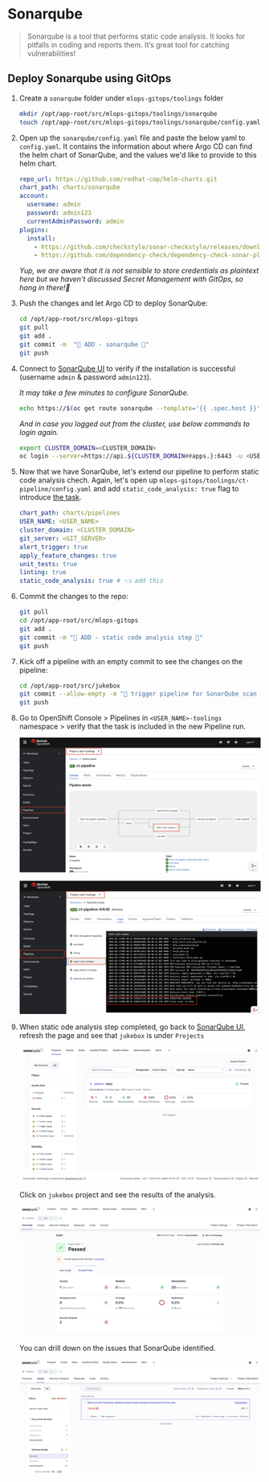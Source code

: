 # Sonarqube

> Sonarqube is a tool that performs static code analysis. It looks for pitfalls in coding and reports them. It’s great tool for catching vulnerabilities!

## Deploy Sonarqube using GitOps

1. Create a `sonarqube` folder under `mlops-gitops/toolings` folder

    ```bash
    mkdir /opt/app-root/src/mlops-gitops/toolings/sonarqube
    touch /opt/app-root/src/mlops-gitops/toolings/sonarqube/config.yaml
    ```

2. Open up the `sonarqube/config.yaml` file and paste the below yaml to `config.yaml`. It contains the information about where Argo CD can find the helm chart of SonarQube, and the values we'd like to provide to this helm chart.

    ```yaml
    repo_url: https://github.com/redhat-cop/helm-charts.git
    chart_path: charts/sonarqube
    account:
      username: admin
      password: admin123
      currentAdminPassword: admin
    plugins:
      install:
        - https://github.com/checkstyle/sonar-checkstyle/releases/download/10.9.3/checkstyle-sonar-plugin-10.9.3.jar
        - https://github.com/dependency-check/dependency-check-sonar-plugin/releases/download/3.1.0/sonar-dependency-check-plugin-3.1.0.jar
    ```

    _Yup, we are aware that it is not sensible to store credentials as plaintext here but we haven't discussed Secret Management with GitOps, so hang in there!🫣_

3. Push the changes and let Argo CD to deploy SonarQube:

    ```bash
    cd /opt/app-root/src/mlops-gitops
    git pull
    git add .
    git commit -m  "🦇 ADD - sonarqube 🦇"
    git push 
    ```

4. Connect to [SonarQube UI](https://sonarqube-<USER_NAME>-toolings.<CLUSTER_DOMAIN>/) to verify if the installation is successful (username `admin` & password `admin123`).

    _It may take a few minutes to configure SonarQube._

    ```bash
    echo https://$(oc get route sonarqube --template='{{ .spec.host }}' -n <USER_NAME>-toolings)
    ```

    _And in case you logged out from the cluster, use below commands to login again._

    ```bash
    export CLUSTER_DOMAIN=<CLUSTER_DOMAIN>
    oc login --server=https://api.${CLUSTER_DOMAIN##apps.}:6443 -u <USER_NAME> -p <PASSWORD>
    ```

5. Now that we have SonarQube, let's extend our pipeline to perform static code analysis chech. Again, let's open up `mlops-gitops/toolings/ct-pipeline/config.yaml` and add `static_code_analysis: true` flag to introduce [the task](https://<GIT_SERVER>/<USER_NAME>/mlops-helmcharts/src/branch/main/charts/pipelines/templates/tasks/static-code-analysis.yaml).

    ```yaml
    chart_path: charts/pipelines
    USER_NAME: <USER_NAME>
    cluster_domain: <CLUSTER_DOMAIN>
    git_server: <GIT_SERVER> 
    alert_trigger: true 
    apply_feature_changes: true
    unit_tests: true
    linting: true 
    static_code_analysis: true # 👈 add this
    ```

6. Commit the changes to the repo:

    ```bash
    git pull
    cd /opt/app-root/src/mlops-gitops
    git add .
    git commit -m "🧦 ADD - static code analysis step 🧦"
    git push
    ```

7. Kick off a pipeline with an empty commit to see the changes on the pipeline:

    ```bash
    cd /opt/app-root/src/jukebox
    git commit --allow-empty -m "🐹 trigger pipeline for SonarQube scan 🐹"
    git push
    ```

8. Go to OpenShift Console > Pipelines in `<USER_NAME>-toolings` namespace > verify that the task is included in the new Pipeline run.

    ![sonarqube-task.png](./images/sonarqube-task.png)

    ![sonarqube-task-success.png](./images/sonarqube-task-success.png)

9. When static ode analysis step completed, go back to [SonarQube UI](https://sonarqube-<USER_NAME>-toolings.<CLUSTER_DOMAIN>/), refresh the page and see that `jukebox` is under  `Projects`

    ![sonarqube-1.png](./images/sonarqube-1.png)

    Click on `jukebox` project and see the results of the analysis.

    ![sonarqube-2.png](./images/sonarqube-2.png)

    You can drill down on the issues that SonarQube identified.

    ![sonarqube-3.png](./images/sonarqube-3.png)
